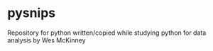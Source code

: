 pysnips
=======

Repository for python written/copied while studying python for data analysis by Wes McKinney
